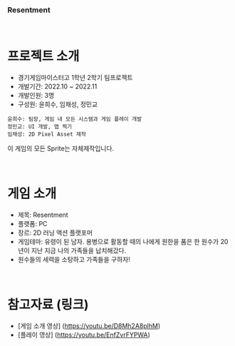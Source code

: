 ### Resentment

 <br/>
 
# 프로젝트 소개
- 경기게임마이스터고 1학년 2학기 팀프로젝트
- 개발기간: 2022.10 ~ 2022.11
- 개발인원: 3명
- 구성원: 윤희수, 임채성, 정민교  
```
윤희수: 팀장, 게임 내 모든 시스템과 게임 플레이 개발
정민교: UI 개발, 맵 찍기
임채성: 2D Pixel Asset 제작
```
이 게임의 모든 Sprite는 자체제작입니다.
 
  <br/>

 
# 게임 소개
- 제목: Resentment
- 플랫폼: PC
- 장르: 2D 러닝 액션 플랫포머
- 게임테마: 유령이 된 남자. 용병으로 활동할 때의 나에게 원한을 품은 한 원수가 20년이 지난 지금 나의 가족들을 납치해갔다. 
- 원수들의 세력을 소탕하고 가족들을 구하자!
<br/>
 
 
# 참고자료 (링크)
- [게임 소개 영상] (https://youtu.be/D8Mh2A8plhM)
- [플레이 영상] (https://youtu.be/EnfZvrFYPWA)
 
